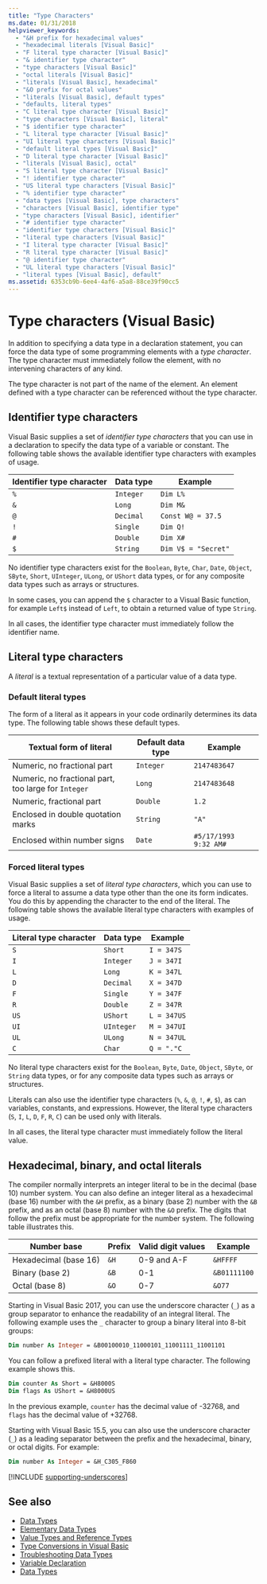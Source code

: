 ```yaml
---
title: "Type Characters"
ms.date: 01/31/2018
helpviewer_keywords: 
  - "&H prefix for hexadecimal values"
  - "hexadecimal literals [Visual Basic]"
  - "F literal type character [Visual Basic]"
  - "& identifier type character"
  - "type characters [Visual Basic]"
  - "octal literals [Visual Basic]"
  - "literals [Visual Basic], hexadecimal"
  - "&O prefix for octal values"
  - "literals [Visual Basic], default types"
  - "defaults, literal types"
  - "C literal type character [Visual Basic]"
  - "type characters [Visual Basic], literal"
  - "$ identifier type character"
  - "L literal type character [Visual Basic]"
  - "UI literal type characters [Visual Basic]"
  - "default literal types [Visual Basic]"
  - "D literal type character [Visual Basic]"
  - "literals [Visual Basic], octal"
  - "S literal type character [Visual Basic]"
  - "! identifier type character"
  - "US literal type characters [Visual Basic]"
  - "% identifier type character"
  - "data types [Visual Basic], type characters"
  - "characters [Visual Basic], identifier type"
  - "type characters [Visual Basic], identifier"
  - "# identifier type character"
  - "identifier type characters [Visual Basic]"
  - "literal type characters [Visual Basic]"
  - "I literal type character [Visual Basic]"
  - "R literal type character [Visual Basic]"
  - "@ identifier type character"
  - "UL literal type characters [Visual Basic]"
  - "literal types [Visual Basic], default"
ms.assetid: 6353cb9b-6ee4-4af6-a5a8-88ce39f90cc5
---
```

# Type characters (Visual Basic)

In addition to specifying a data type in a declaration statement, you can force the data type of some programming elements with a *type character*. The type character must immediately follow the element, with no intervening characters of any kind.

The type character is not part of the name of the element. An element defined with a type character can be referenced without the type character.

## Identifier type characters

Visual Basic supplies a set of *identifier type characters* that you can use in a declaration to specify the data type of a variable or constant. The following table shows the available identifier type characters with examples of usage.
  
|Identifier type character|Data type|Example|  
|-------------------------------|---------------|-------------|  
|`%`|`Integer`|`Dim L%`|  
|`&`|`Long`|`Dim M&`|  
|`@`|`Decimal`|`Const W@ = 37.5`|  
|`!`|`Single`|`Dim Q!`|  
|`#`|`Double`|`Dim X#`|  
|`$`|`String`|`Dim V$ = "Secret"`|  
  
 No identifier type characters exist for the `Boolean`, `Byte`, `Char`, `Date`, `Object`, `SByte`, `Short`, `UInteger`, `ULong`, or `UShort` data types, or for any composite data types such as arrays or structures.

In some cases, you can append the `$` character to a Visual Basic function, for example `Left$` instead of `Left`, to obtain a returned value of type `String`.

In all cases, the identifier type character must immediately follow the identifier name.

## Literal type characters

A *literal* is a textual representation of a particular value of a data type.  

### Default literal types

The form of a literal as it appears in your code ordinarily determines its data type. The following table shows these default types.  
  
|Textual form of literal|Default data type|Example|  
|-----------------------------|-----------------------|-------------|  
|Numeric, no fractional part|`Integer`|`2147483647`|  
|Numeric, no fractional part, too large for `Integer`|`Long`|`2147483648`|  
|Numeric, fractional part|`Double`|`1.2`|  
|Enclosed in double quotation marks|`String`|`"A"`|  
|Enclosed within number signs|`Date`|`#5/17/1993 9:32 AM#`|  

### Forced literal types

Visual Basic supplies a set of *literal type characters*, which you can use to force a literal to assume a data type other than the one its form indicates. You do this by appending the character to the end of the literal. The following table shows the available literal type characters with examples of usage.
  
|Literal type character|Data type|Example|  
|----------------------------|---------------|-------------|  
|`S`|`Short`|`I = 347S`|
|`I`|`Integer`|`J = 347I`|
|`L`|`Long`|`K = 347L`|
|`D`|`Decimal`|`X = 347D`|
|`F`|`Single`|`Y = 347F`|
|`R`|`Double`|`Z = 347R`|
|`US`|`UShort`|`L = 347US`|
|`UI`|`UInteger`|`M = 347UI`|
|`UL`|`ULong`|`N = 347UL`|
|`C`|`Char`|`Q = "."C`|

No literal type characters exist for the `Boolean`, `Byte`, `Date`, `Object`, `SByte`, or `String` data types, or for any composite data types such as arrays or structures.

Literals can also use the identifier type characters (`%`, `&`, `@`, `!`, `#`, `$`), as can variables, constants, and expressions. However, the literal type characters (`S`, `I`, `L`, `D`, `F`, `R`, `C`) can be used only with literals.

In all cases, the literal type character must immediately follow the literal value.

## Hexadecimal, binary, and octal literals

The compiler normally interprets an integer literal to be in the decimal (base 10) number system. You can also define an integer literal as a hexadecimal (base 16) number with the `&H` prefix, as a binary (base 2) number with the `&B` prefix, and as an octal (base 8) number with the `&O` prefix. The digits that follow the prefix must be appropriate for the number system. The following table illustrates this.  
  
|Number base|Prefix|Valid digit values|Example|
|-----------------|------------|------------------------|-------------|
|Hexadecimal (base 16)|`&H`|0-9 and A-F|`&HFFFF`|
|Binary (base 2)|`&B`|0-1|`&B01111100`|
|Octal (base 8)|`&O`|0-7|`&O77`|

Starting in Visual Basic 2017, you can use the underscore character (`_`) as a group separator to enhance the readability of an integral literal. The following example uses the `_` character to group a binary literal into 8-bit groups:

```vb
Dim number As Integer = &B00100010_11000101_11001111_11001101
```

You can follow a prefixed literal with a literal type character. The following example shows this.

```vb
Dim counter As Short = &H8000S
Dim flags As UShort = &H8000US
```

In the previous example, `counter` has the decimal value of -32768, and `flags` has the decimal value of +32768.

Starting with Visual Basic 15.5, you can also use the underscore character (`_`) as a leading separator between the prefix and the hexadecimal, binary, or octal digits. For example:

```vb
Dim number As Integer = &H_C305_F860
```

[!INCLUDE [supporting-underscores](../../../../../includes/vb-separator-langversion.md)]

## See also

- [Data Types](index.md)
- [Elementary Data Types](elementary-data-types.md)
- [Value Types and Reference Types](value-types-and-reference-types.md)
- [Type Conversions in Visual Basic](type-conversions.md)
- [Troubleshooting Data Types](troubleshooting-data-types.md)
- [Variable Declaration](../variables/variable-declaration.md)
- [Data Types](../../../language-reference/data-types/index.md)
